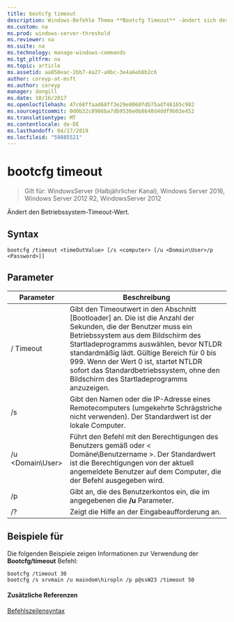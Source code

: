 ```yaml
---
title: bootcfg timeout
description: Windows-Befehle Thema **Bootcfg Timeout** -ändert sich der Betriebssystem-Timeout-Wert.
ms.custom: na
ms.prod: windows-server-threshold
ms.reviewer: na
ms.suite: na
ms.technology: manage-windows-commands
ms.tgt_pltfrm: na
ms.topic: article
ms.assetid: aa858eac-2bb7-4a27-a9bc-3e4a6eb8b2c6
author: coreyp-at-msft
ms.author: coreyp
manager: dongill
ms.date: 10/16/2017
ms.openlocfilehash: 47c68ffaad68ff3e29e8060fdb75adf46165c982
ms.sourcegitcommit: 0d0b32c8986ba7db9536e0b8648d4ddf9b03e452
ms.translationtype: MT
ms.contentlocale: de-DE
ms.lasthandoff: 04/17/2019
ms.locfileid: "59885521"
---
```

# <a name="bootcfg-timeout"></a>bootcfg timeout

>Gilt für: WindowsServer (Halbjährlicher Kanal), Windows Server 2016, Windows Server 2012 R2, WindowsServer 2012

Ändert den Betriebssystem-Timeout-Wert.

## <a name="syntax"></a>Syntax
```
bootcfg /timeout <timeOutValue> [/s <computer> [/u <Domain\User>/p <Password>]]
```
## <a name="parameters"></a>Parameter
|Parameter|Beschreibung|
|-------|--------|
|/ Timeout <timeOutValue>|Gibt den Timeoutwert in den Abschnitt [Bootloader] an. Die <timeOutValue> ist die Anzahl der Sekunden, die der Benutzer muss ein Betriebssystem aus dem Bildschirm des Startladeprogramms auswählen, bevor NTLDR standardmäßig lädt. Gültige Bereich für <timeOutValue> 0 bis 999. Wenn der Wert 0 ist, startet NTLDR sofort das Standardbetriebssystem, ohne den Bildschirm des Startladeprogramms anzuzeigen.|
|/s <computer>|Gibt den Namen oder die IP-Adresse eines Remotecomputers (umgekehrte Schrägstriche nicht verwenden). Der Standardwert ist der lokale Computer.|
|/u <Domain\User>|Führt den Befehl mit den Berechtigungen des Benutzers gemäß <User> oder < Domäne\Benutzername >. Der Standardwert ist die Berechtigungen von der aktuell angemeldete Benutzer auf dem Computer, die der Befehl ausgegeben wird.|
|/p <Password>|Gibt an, die <Password> des Benutzerkontos ein, die im angegebenen die **/u** Parameter.|
|/?|Zeigt die Hilfe an der Eingabeaufforderung an.|
## <a name="BKMK_examples"></a>Beispiele für
Die folgenden Beispiele zeigen Informationen zur Verwendung der **Bootcfg/timeout** Befehl:
```
bootcfg /timeout 30
bootcfg /s srvmain /u maindom\hiropln /p p@ssW23 /timeout 50
```
#### <a name="additional-references"></a>Zusätzliche Referenzen
[Befehlszeilensyntax](command-line-syntax-key.md)
